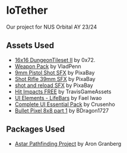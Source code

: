 # IoTether
Our project for NUS Orbital AY 23/24

## Assets Used
- [16x16 DungeonTileset II](https://0x72.itch.io/dungeontileset-ii) by 0x72.
- [Weapon Pack](https://vladpenn.itch.io/weapon) by VladPenn
- [9mm Pistol Shot SFX](https://pixabay.com/sound-effects/9mm-pistol-shot-6349/) by PixaBay
- [Shot Rifle 39mm SFX](https://pixabay.com/sound-effects/shot-rifle-39-mm-37542/) by PixaBay
- [shot and reload SFX](https://pixabay.com/sound-effects/shot-and-reload-6158/) by PixaBay
- [Hit Impacts FREE](https://assetstore.unity.com/packages/vfx/particles/hit-impact-effects-free-218385) by TravisGameAssets
- [UI Elements - LifeBars](https://pixel-iwart.itch.io/ui-elements-lifebars) by Fael Iwao
- [Complete UI Essential Pack](https://crusenho.itch.io/complete-ui-essential-pack) by Crusenho
- [Bullet Pixel 8x8 part 1](https://bdragon1727.itch.io/bullet-pixel-8x8-part-1) by BDragon1727

## Packages Used
- [Astar Pathfinding Project](https://arongranberg.com/astar/) by Aron Granberg
